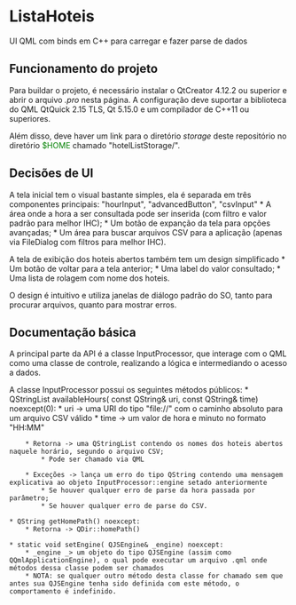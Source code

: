 # ListaHoteis
UI QML com binds em C++ para carregar e fazer parse de dados

## Funcionamento do projeto

Para buildar o projeto, é necessário instalar o QtCreator 4.12.2 ou superior e abrir o arquivo *.pro* nesta página.
A configuração deve suportar a biblioteca do QML QtQuick 2.15 TLS, Qt 5.15.0 e um compilador de C++11 ou superiores.

Além disso, deve haver um link para o diretório *storage* deste repositório no diretório <font color="green">$HOME</font> chamado "hotelListStorage/".

## Decisões de UI

A tela inicial tem o visual bastante simples, ela é separada em três componentes principais: "hourInput", "advancedButton", "csvInput"
	* A área onde a hora a ser consultada pode ser inserida (com filtro e valor padrão para melhor IHC);
	* Um botão de expanção da tela para opções avançadas;
	* Um área para buscar arquivos CSV para a aplicação (apenas via FileDialog com filtros para melhor IHC).

A tela de exibição dos hoteis abertos também tem um design simplificado
	* Um botão de voltar para a tela anterior;
	* Uma label do valor consultado;
	* Uma lista de rolagem com nome dos hoteis.

O design é intuitivo e utiliza janelas de diálogo padrão do SO, tanto para procurar arquivos, quanto para mostrar erros.

## Documentação básica

A principal parte da API é a classe InputProcessor, que interage com o QML como uma classe de controle, realizando a lógica e intermediando o acesso a dados.

A classe InputProcessor possui os seguintes métodos públicos:
	* QStringList availableHours( const QString& uri, const QString& time) noexcept(0):
		* uri -> uma URI do tipo "file://" com o caminho absoluto para um arquivo CSV válido
		* time -> um valor de hora e minuto no formato "HH:MM"

		* Retorna -> uma QStringList contendo os nomes dos hoteis abertos naquele horário, segundo o arquivo CSV;
			* Pode ser chamado via QML

		* Exceções -> lança um erro do tipo QString contendo uma mensagem explicativa ao objeto InputProcessor::engine setado anteriormente
			* Se houver qualquer erro de parse da hora passada por parâmetro;
			* Se houver qualquer erro de parse do CSV.

	* QString getHomePath() noexcept:
		* Retorna -> QDir::homePath()

	* static void setEngine( QJSEngine& _engine) noexcept:
		* _engine _> um objeto do tipo QJSEngine (assim como QQmlApplicationEngine), o qual pode executar um arquivo .qml onde métodos dessa classe podem ser chamados
		* NOTA: se qualquer outro método desta classe for chamado sem que antes sua QJSEngine tenha sido definida com este método, o comportamento é indefinido.
